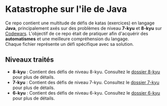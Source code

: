 # Katastrophe sur l'ile de Java

Ce repo contient une multitude de défis de katas (exercices) en langage **Java**, principalement axés sur des problèmes de niveau **7-kyu** et **8-kyu** sur [Codewars](https://www.codewars.com/). 
L'objectif de ce repo était de pratiquer afin d'acquérir des **automatismes** et une meilleure compréhension du langage.  
Chaque fichier représente un défi spécifique avec sa solution. 


## Niveaux traités
- **8-kyu** : Contient des défis de niveau 8-kyu. 
Consultez le [dossier 8-kyu](/8-kyu/) pour plus de détails.
- **7-kyu** : Contient des défis de niveau 7-kyu. 
Consultez le [dossier 7-kyu](/7-kyu/) pour plus de détails.
- **6-kyu** : Contient des défis de niveau 6-kyu. 
Consultez le [dossier 6-kyu](/6-kyu/) pour plus de détails.



